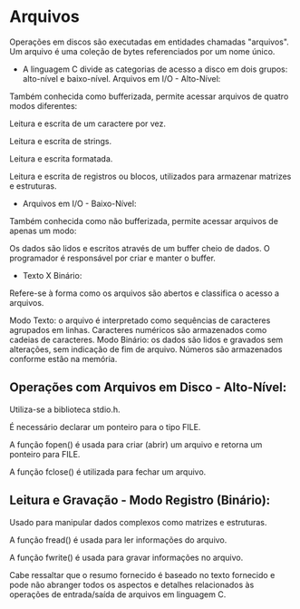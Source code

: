 # Arquivos
Operações em discos são executadas em entidades chamadas "arquivos".
Um arquivo é uma coleção de bytes referenciados por um nome único.

- A linguagem C divide as categorias de acesso a disco em dois grupos: alto-nível e baixo-nível.
Arquivos em I/O - Alto-Nível:

Também conhecida como bufferizada, permite acessar arquivos de quatro modos diferentes:

Leitura e escrita de um caractere por vez.

Leitura e escrita de strings.

Leitura e escrita formatada.

Leitura e escrita de registros ou blocos, utilizados para armazenar matrizes e estruturas.

- Arquivos em I/O - Baixo-Nível:

Também conhecida como não bufferizada, permite acessar arquivos de apenas um modo:

Os dados são lidos e escritos através de um buffer cheio de dados. O programador é responsável por criar e manter o buffer.

- Texto X Binário:

Refere-se à forma como os arquivos são abertos e classifica o acesso a arquivos.

Modo Texto: o arquivo é interpretado como sequências de caracteres agrupados em linhas. Caracteres numéricos são armazenados como cadeias de caracteres.
Modo Binário: os dados são lidos e gravados sem alterações, sem indicação de fim de arquivo. Números são armazenados conforme estão na memória.

## Operações com Arquivos em Disco - Alto-Nível:

Utiliza-se a biblioteca stdio.h.

É necessário declarar um ponteiro para o tipo FILE.

A função fopen() é usada para criar (abrir) um arquivo e retorna um ponteiro para FILE.

A função fclose() é utilizada para fechar um arquivo.

## Leitura e Gravação - Modo Registro (Binário):

Usado para manipular dados complexos como matrizes e estruturas.

A função fread() é usada para ler informações do arquivo.

A função fwrite() é usada para gravar informações no arquivo.

Cabe ressaltar que o resumo fornecido é baseado no texto fornecido e pode não abranger todos os aspectos e detalhes relacionados às operações de entrada/saída de arquivos em linguagem C.

